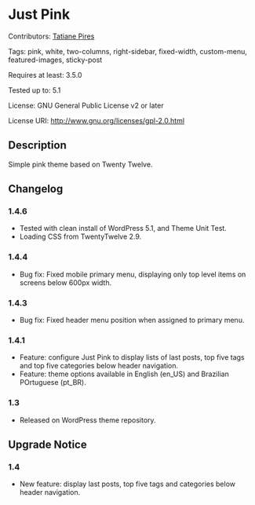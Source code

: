 # Just Pink
Contributors: [Tatiane Pires](http://tpires.me)

Tags: pink, white, two-columns, right-sidebar, fixed-width, custom-menu, featured-images, sticky-post

Requires at least: 3.5.0

Tested up to: 5.1

License: GNU General Public License v2 or later

License URI: http://www.gnu.org/licenses/gpl-2.0.html


## Description

Simple pink theme based on Twenty Twelve.


## Changelog

### 1.4.6

* Tested with clean install of WordPress 5.1, and Theme Unit Test.
* Loading CSS from TwentyTwelve 2.9.

### 1.4.4
* Bug fix: Fixed mobile primary menu, displaying only top level items on screens below 600px width.

### 1.4.3
* Bug fix: Fixed header menu position when assigned to primary menu.

### 1.4.1
* Feature: configure Just Pink to display lists of last posts, top five tags and top five categories below header navigation.
* Feature: theme options available in English (en_US) and Brazilian POrtuguese (pt_BR).

### 1.3
* Released on WordPress theme repository.

## Upgrade Notice

### 1.4
* New feature: display last posts, top five tags and categories below header navigation.